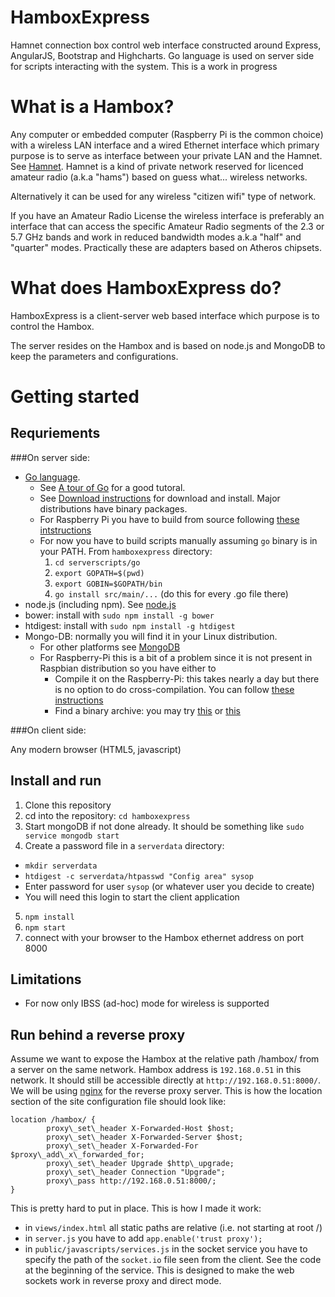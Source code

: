 HamboxExpress
=============

Hamnet connection box control web interface constructed around Express, AngularJS, Bootstrap and Highcharts. Go language is used on server side for scripts interacting with the system.
This is a work in progress

# What is a Hambox?

Any computer or embedded computer (Raspberry Pi is the common choice) with a wireless LAN interface and a wired Ethernet interface which primary purpose is to serve as interface between your private LAN and the Hamnet. See [Hamnet](http://hamnetdb.net/). Hamnet is a kind of private network reserved for licenced amateur radio (a.k.a "hams") based on guess what... wireless networks.

Alternatively it can be used for any wireless "citizen wifi" type of network.

If you have an Amateur Radio License the wireless interface is preferably an interface that can access the specific Amateur Radio segments of the 2.3 or 5.7 GHz bands and work in reduced bandwidth modes a.k.a "half" and "quarter" modes. Practically these are adapters based on Atheros chipsets.

# What does HamboxExpress do?

HamboxExpress is a client-server web based interface which purpose is to control the Hambox.

The server resides on the Hambox and is based on node.js and MongoDB to keep the parameters and configurations.

# Getting started

## Requriements

###On server side:

- [Go language](https://golang.org). 
  - See [A tour of Go](https://tour.golang.org/#1) for a good tutoral.
  - See [Download instructions](https://golang.org/doc/install) for download and install. Major distributions have binary packages. 
  - For Raspberry Pi you have to build from source following [these intstructions](http://dave.cheney.net/2012/09/25/installing-go-on-the-raspberry-pi)
  - For now you have to build scripts manually assuming `go` binary is in your PATH. From `hamboxexpress` directory:
      1. `cd serverscripts/go`
      2. `export GOPATH=$(pwd)`
      3. `export GOBIN=$GOPATH/bin`
      4. `go install src/main/...` (do this for every .go file there)
- node.js (including npm). See [node.js](http://nodejs.org/) 
- bower: install with `sudo npm install -g bower`
- htdigest: install with `sudo npm install -g htdigest`
- Mongo-DB: normally you will find it in your Linux distribution. 
  - For other platforms see [MongoDB](http://www.mongodb.org/)
  - For Raspberry-Pi this is a bit of a problem since it is not present in Raspbian distribution so you have either to
      - Compile it on the Raspberry-Pi: this takes nearly a day but there is no option to do cross-compilation. You can follow [these instructions](http://ni-c.github.io/heimcontrol.js/get-started.html)
      - Find a binary archive: you may try [this](http://www.widriksson.com/install-mongodb-raspberrypi/) or [this](https://github.com/brice-morin/ArduPi/tree/master/mongodb-rpi)
      
###On client side:

Any modern browser (HTML5, javascript)

## Install and run

1. Clone this repository
2. cd into the repository: `cd hamboxexpress`
3. Start mongoDB if not done already. It should be something like `sudo service mongodb start`
4. Create a password file in a `serverdata` directory:
  - `mkdir serverdata`
  - `htdigest -c serverdata/htpasswd "Config area" sysop`
  - Enter password for user `sysop` (or whatever user you decide to create)
  - You will need this login to start the client application
5. `npm install`
6. `npm start`
7. connect with your browser to the Hambox ethernet address on port 8000

## Limitations

- For now only IBSS (ad-hoc) mode for wireless is supported 

## Run behind a reverse proxy

Assume we want to expose the Hambox at the relative path /hambox/ from a server on the same network. Hambox address is `192.168.0.51` in this network. It should still be accessible directly at `http://192.168.0.51:8000/`. We will be using [nginx](http://nginx.org/en/) for the reverse proxy server. This is how the location section of the site configuration file should look like:

<pre><code>location /hambox/ {
        proxy\_set\_header X-Forwarded-Host $host;
        proxy\_set\_header X-Forwarded-Server $host;
        proxy\_set\_header X-Forwarded-For $proxy\_add\_x\_forwarded_for;
        proxy\_set\_header Upgrade $http\_upgrade;
        proxy\_set\_header Connection "Upgrade";
        proxy\_pass http://192.168.0.51:8000/;
}
</pre></code>

This is pretty hard to put in place. This is how I made it work:

- in `views/index.html` all static paths are relative (i.e. not starting at root /)
- in `server.js` you have to add `app.enable('trust proxy');`
- in `public/javascripts/services.js` in the socket service you have to specify the path of the `socket.io` file seen from the client. See the code at the beginning of the service. This is designed to make the web sockets work in reverse proxy and direct mode.
